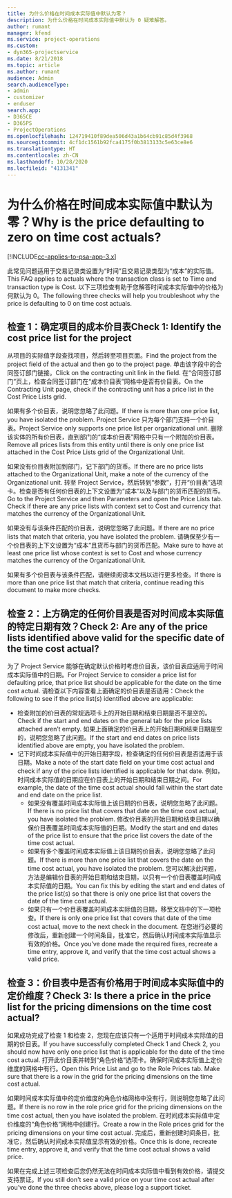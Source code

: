 ```yaml
---
title: 为什么价格在时间成本实际值中默认为零？
description: 为什么价格在时间成本实际值中默认为 0 疑难解答。
author: rumant
manager: kfend
ms.service: project-operations
ms.custom:
- dyn365-projectservice
ms.date: 8/21/2018
ms.topic: article
ms.author: rumant
audience: Admin
search.audienceType:
- admin
- customizer
- enduser
search.app:
- D365CE
- D365PS
- ProjectOperations
ms.openlocfilehash: 124719410f89dea506d43a1b64cb91c85d4f3968
ms.sourcegitcommit: 4cf1dc1561b92fca4175f0b3813133c5e63ce8e6
ms.translationtype: HT
ms.contentlocale: zh-CN
ms.lasthandoff: 10/28/2020
ms.locfileid: "4131341"
---
```

# <a name="why-is-the-price-defaulting-to-zero-on-time-cost-actuals"></a><span data-ttu-id="155c2-103">为什么价格在时间成本实际值中默认为零？</span><span class="sxs-lookup"><span data-stu-id="155c2-103">Why is the price defaulting to zero on time cost actuals?</span></span>

[!INCLUDE[cc-applies-to-psa-app-3.x](../includes/cc-applies-to-psa-app-3x.md)]

<span data-ttu-id="155c2-104">此常见问题适用于交易记录类设置为“时间”且交易记录类型为“成本”的实际值。</span><span class="sxs-lookup"><span data-stu-id="155c2-104">This FAQ applies to actuals where the transaction class is set to Time and transaction type is Cost.</span></span> <span data-ttu-id="155c2-105">以下三项检查有助于您解答时间成本实际值中的价格为何默认为 0。</span><span class="sxs-lookup"><span data-stu-id="155c2-105">The following three checks will help you troubleshoot why the price is defaulting to 0 on time cost actuals.</span></span>
 
## <a name="check-1-identify-the-cost-price-list-for-the-project"></a><span data-ttu-id="155c2-106">检查 1：确定项目的成本价目表</span><span class="sxs-lookup"><span data-stu-id="155c2-106">Check 1: Identify the cost price list for the project</span></span>

<span data-ttu-id="155c2-107">从项目的实际值字段查找项目，然后转至项目页面。</span><span class="sxs-lookup"><span data-stu-id="155c2-107">Find the project from the project field of the actual and then go to the project page.</span></span> <span data-ttu-id="155c2-108">单击该字段中的合同签订部门链接。</span><span class="sxs-lookup"><span data-stu-id="155c2-108">Click on the contracting unit link in the field.</span></span> <span data-ttu-id="155c2-109">在“合同签订部门”页上，检查合同签订部门在“成本价目表”网格中是否有价目表。</span><span class="sxs-lookup"><span data-stu-id="155c2-109">On the Contracting Unit page, check if the contracting unit has a price list in the Cost Price Lists grid.</span></span>

<span data-ttu-id="155c2-110">如果有多个价目表，说明您忽略了此问题。</span><span class="sxs-lookup"><span data-stu-id="155c2-110">If there is more than one price list, you have isolated the problem.</span></span> <span data-ttu-id="155c2-111">Project Service 只为每个部门支持一个价目表。</span><span class="sxs-lookup"><span data-stu-id="155c2-111">Project Service only supports one price list per organizational unit.</span></span> <span data-ttu-id="155c2-112">删除该实体的所有价目表，直到部门的“成本价目表”网格中只有一个附加的价目表。</span><span class="sxs-lookup"><span data-stu-id="155c2-112">Remove all prices lists from this entity until there is only one price list attached in the Cost Price Lists grid of the Organizational Unit.</span></span>

<span data-ttu-id="155c2-113">如果没有价目表附加到部门，记下部门的货币。</span><span class="sxs-lookup"><span data-stu-id="155c2-113">If there are no price lists attached to the Organizational Unit, make a note of the currency of the Organizational unit.</span></span> <span data-ttu-id="155c2-114">转至 Project Service，然后转到“参数”，打开“价目表”选项卡。检查是否有任何价目表的上下文设置为“成本”以及与部门的货币匹配的货币。</span><span class="sxs-lookup"><span data-stu-id="155c2-114">Go to the Project Service and then Parameters and open the Price Lists tab. Check if there are any price lists with context set to Cost and currency that matches the currency of the Organizational Unit.</span></span>
 
<span data-ttu-id="155c2-115">如果没有与该条件匹配的价目表，说明您忽略了此问题。</span><span class="sxs-lookup"><span data-stu-id="155c2-115">If there are no price lists that match that criteria, you have isolated the problem.</span></span> <span data-ttu-id="155c2-116">请确保至少有一个价目表的上下文设置为“成本”且货币与部门的货币匹配。</span><span class="sxs-lookup"><span data-stu-id="155c2-116">Make sure to have at least one price list whose context is set to Cost and whose currency matches the currency of the Organizational Unit.</span></span>

<span data-ttu-id="155c2-117">如果有多个价目表与该条件匹配，请继续阅读本文档以进行更多检查。</span><span class="sxs-lookup"><span data-stu-id="155c2-117">If there is more than one price list that match that criteria, continue reading this document to make more checks.</span></span>

## <a name="check-2-are-any-of-the-price-lists-identified-above-valid-for-the-specific-date-of-the-time-cost-actual"></a><span data-ttu-id="155c2-118">检查 2：上方确定的任何价目表是否对时间成本实际值的特定日期有效？</span><span class="sxs-lookup"><span data-stu-id="155c2-118">Check 2: Are any of the price lists identified above valid for the specific date of the time cost actual?</span></span>

<span data-ttu-id="155c2-119">为了 Project Service 能够在确定默认价格时考虑价目表，该价目表应适用于时间成本实际值中的日期。</span><span class="sxs-lookup"><span data-stu-id="155c2-119">For Project Service to consider a price list for defaulting price, that price list should be applicable for the date on the time cost actual.</span></span> <span data-ttu-id="155c2-120">请检查以下内容查看上面确定的价目表是否适用：</span><span class="sxs-lookup"><span data-stu-id="155c2-120">Check the following to see if the price list(s) identified above are applicable:</span></span>

- <span data-ttu-id="155c2-121">检查附加的价目表的常规选项卡上的开始日期和结束日期是否不是空的。</span><span class="sxs-lookup"><span data-stu-id="155c2-121">Check if the start and end dates on the general tab for the price lists attached aren’t empty.</span></span> <span data-ttu-id="155c2-122">如果上面确定的价目表上的开始日期和结束日期是空的，说明您忽略了此问题。</span><span class="sxs-lookup"><span data-stu-id="155c2-122">If the start and end dates on price lists identified above are empty, you have isolated the problem.</span></span> 
- <span data-ttu-id="155c2-123">记下时间成本实际值中的开始日期字段，检查确定的任何价目表是否适用于该日期。</span><span class="sxs-lookup"><span data-stu-id="155c2-123">Make a note of the start date field on your time cost actual and check if any of the price lists identified is applicable for that date.</span></span> <span data-ttu-id="155c2-124">例如，时间成本实际值的日期应在价目表上的开始日期和结束日期之间。</span><span class="sxs-lookup"><span data-stu-id="155c2-124">For example, the date of the time cost actual should fall within the start date and end date on the price list.</span></span> 
    - <span data-ttu-id="155c2-125">如果没有覆盖时间成本实际值上该日期的价目表，说明您忽略了此问题。</span><span class="sxs-lookup"><span data-stu-id="155c2-125">If there is no price list that covers that date on the time cost actual, you have isolated the problem.</span></span> <span data-ttu-id="155c2-126">修改价目表的开始日期和结束日期以确保价目表覆盖时间成本实际值的日期。</span><span class="sxs-lookup"><span data-stu-id="155c2-126">Modify the start and end dates of the price list to ensure that the price list covers the date of the time cost actual.</span></span> 
    - <span data-ttu-id="155c2-127">如果有多个覆盖时间成本实际值上该日期的价目表，说明您忽略了此问题。</span><span class="sxs-lookup"><span data-stu-id="155c2-127">If there is more than one price list that covers the date on the time cost actual, you have isolated the problem.</span></span> <span data-ttu-id="155c2-128">您可以解决此问题，方法是编辑价目表的开始日期和结束日期，以只有一个价目表覆盖时间成本实际值的日期。</span><span class="sxs-lookup"><span data-stu-id="155c2-128">You can fix this by editing the start and end dates of the price list(s) so that there is only one price list that covers the date of the time cost actual.</span></span> 
    - <span data-ttu-id="155c2-129">如果只有一个价目表覆盖时间成本实际值的日期，移至文档中的下一项检查。</span><span class="sxs-lookup"><span data-stu-id="155c2-129">If there is only one price list that covers that date of the time cost actual, move to the next check in the document.</span></span>
<span data-ttu-id="155c2-130">在您进行必要的修改后，重新创建一个时间条目，批准它，然后确认时间成本实际值显示有效的价格。</span><span class="sxs-lookup"><span data-stu-id="155c2-130">Once you’ve done made the required fixes, recreate a time entry, approve it, and verify that the time cost actual shows a valid price.</span></span>

## <a name="check-3-is-there-a-price-in-the-price-list-for-the-pricing-dimensions-on-the-time-cost-actual"></a><span data-ttu-id="155c2-131">检查 3：价目表中是否有价格用于时间成本实际值中的定价维度？</span><span class="sxs-lookup"><span data-stu-id="155c2-131">Check 3: Is there a price in the price list for the pricing dimensions on the time cost actual?</span></span>

<span data-ttu-id="155c2-132">如果成功完成了检查 1 和检查 2，您现在应该只有一个适用于时间成本实际值的日期的价目表。</span><span class="sxs-lookup"><span data-stu-id="155c2-132">If you have successfully completed Check 1 and Check 2, you should now have only one price list that is applicable for the date of the time cost actual.</span></span> <span data-ttu-id="155c2-133">打开此价目表并转到“角色价格”选项卡。确保时间成本实际值上定价维度的网格中有行。</span><span class="sxs-lookup"><span data-stu-id="155c2-133">Open this Price List and go to the Role Prices tab. Make sure that there is a row in the grid for the pricing dimensions on the time cost actual.</span></span>

<span data-ttu-id="155c2-134">如果时间成本实际值中的定价维度的角色价格网格中没有行，则说明您忽略了此问题。</span><span class="sxs-lookup"><span data-stu-id="155c2-134">If there is no row in the role price grid for the pricing dimensions on the time cost actual, then you have isolated the problem.</span></span> <span data-ttu-id="155c2-135">在时间成本实际值中定价维度的“角色价格”网格中创建行。</span><span class="sxs-lookup"><span data-stu-id="155c2-135">Create a row in the Role prices grid for the pricing dimensions on your time cost actual.</span></span> <span data-ttu-id="155c2-136">完成后，重新创建时间条目，批准它，然后确认时间成本实际值显示有效的价格。</span><span class="sxs-lookup"><span data-stu-id="155c2-136">Once this is done, recreate time entry, approve it, and verify that the time cost actual shows a valid price.</span></span>
 
<span data-ttu-id="155c2-137">如果在完成上述三项检查后您仍然无法在时间成本实际值中看到有效价格，请提交支持票证。</span><span class="sxs-lookup"><span data-stu-id="155c2-137">If you still don't see a valid price on your time cost actual after you’ve done the three checks above, please log a support ticket.</span></span>



